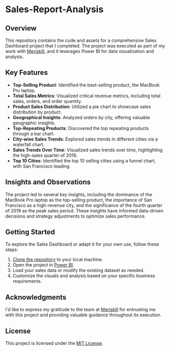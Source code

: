 # Sales-Report-Analysis
## Overview

This repository contains the code and assets for a comprehensive Sales Dashboard project that I completed. The project was executed as part of my work with [Meriskill](https://www.meriskill.com/), and it leverages Power BI for data visualization and analysis.

## Key Features

- **Top-Selling Product**: Identified the best-selling product, the MacBook Pro laptop.
- **Total Sales Metrics**: Visualized critical revenue metrics, including total sales, orders, and order quantity.
- **Product Sales Distribution**: Utilized a pie chart to showcase sales distribution by product.
- **Geographical Insights**: Analyzed orders by city, offering valuable geographic insights.
- **Top-Repeating Products**: Discovered the top repeating products through a bar chart.
- **City-wise Sales Trends**: Explored sales trends in different cities via a waterfall chart.
- **Sales Trends Over Time**: Visualized sales trends over time, highlighting the high-sales quarter of 2019.
- **Top 10 Cities**: Identified the top 10 selling cities using a funnel chart, with San Francisco leading.

## Insights and Observations

The project led to several key insights, including the dominance of the MacBook Pro laptop as the top-selling product, the importance of San Francisco as a high-revenue city, and the significance of the fourth quarter of 2019 as the peak sales period. These insights have informed data-driven decisions and strategy adjustments to optimize sales performance.

## Getting Started

To explore the Sales Dashboard or adapt it for your own use, follow these steps:

1. [Clone the repository](https://docs.github.com/en/get-started/quickstart/fork-a-repo) to your local machine.
2. Open the project in [Power BI](https://powerbi.microsoft.com/en-us/downloads/).
3. Load your sales data or modify the existing dataset as needed.
4. Customize the visuals and analysis based on your specific business requirements.

## Acknowledgments

I'd like to express my gratitude to the team at [Meriskill](https://www.meriskill.com/) for entrusting me with this project and providing valuable guidance throughout its execution.

## License

This project is licensed under the [MIT License](LICENSE).

